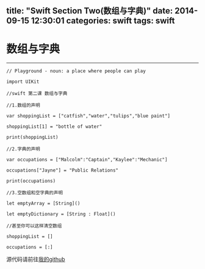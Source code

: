 title: "Swift Section Two(数组与字典)" 
date: 2014-09-15 12:30:01 
categories: swift 
tags: swift 
---

# 数组与字典
---

    // Playground - noun: a place where people can play

    import UIKit

    //swift 第二课 数组与字典

    //1.数组的声明

    var shoppingList = ["catfish","water","tulips","blue paint"]

    shoppingList[1] = "bottle of water"

    print(shoppingList)

    //2.字典的声明

    var occupations = ["Malcolm":"Captain","Kaylee":"Mechanic"]

    occupations["Jayne"] = "Public Relations"

    print(occupations)

    //3.空数组和空字典的声明

    let emptyArray = [String]()

    let emptyDictionary = [String : Float]()

    //甚至你可以这样清空数组

    shoppingList = []

    occupations = [:]



源代码请前往[我的github][1]

[1]:https://github.com/bb-coder/swift_Session